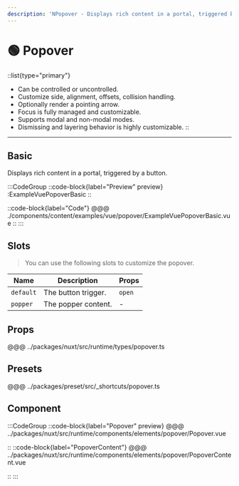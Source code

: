 ```yaml
---
description: 'NPopover - Displays rich content in a portal, triggered by a button.'
---
```


# 🟢 Popover

::list{type="primary"}
- Can be controlled or uncontrolled.
- Customize side, alignment, offsets, collision handling.
- Optionally render a pointing arrow.
- Focus is fully managed and customizable.
- Supports modal and non-modal modes.
- Dismissing and layering behavior is highly customizable.
::

---

## Basic

Displays rich content in a portal, triggered by a button.

:::CodeGroup
::code-block{label="Preview" preview}
  :ExampleVuePopoverBasic
::

::code-block{label="Code"}
@@@ ./components/content/examples/vue/popover/ExampleVuePopoverBasic.vue
::
:::

## Slots

> You can use the following slots to customize the popover.

| Name           | Description                  | Props  |
| -------------- | ---------------------------- | ------ |
| `default`      | The button trigger.          | `open` |
| `popper`       | The popper content.          | -      |

## Props
@@@ ../packages/nuxt/src/runtime/types/popover.ts

## Presets
@@@ ../packages/preset/src/_shortcuts/popover.ts

## Component

:::CodeGroup
::code-block{label="Popover" preview}
@@@ ../packages/nuxt/src/runtime/components/elements/popover/Popover.vue

::
::code-block{label="PopoverContent"}
@@@ ../packages/nuxt/src/runtime/components/elements/popover/PopoverContent.vue

::
:::
